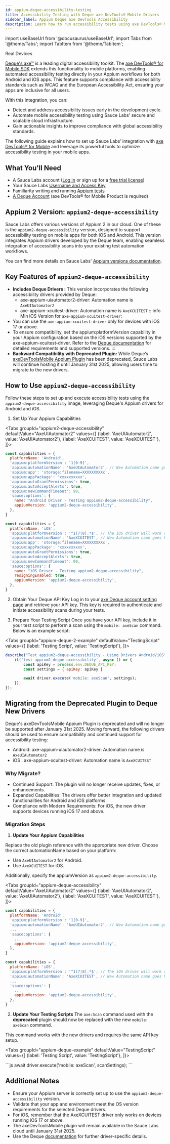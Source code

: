 ```yaml
---
id: appium-deque-accessibility-testing
title: Accessibility Testing with Deque axe DevTools® Mobile Drivers
sidebar_label: Appium Deque axe DevTools Accessibility
description: Learn how to run accessibility tests using axe DevTools® Mobile Analyzer drivers hosted in Sauce Labs' private cloud.
---
```


import useBaseUrl from '@docusaurus/useBaseUrl';
import Tabs from '@theme/Tabs';
import TabItem from '@theme/TabItem';

<p><span className="sauceGreen">Real Devices</span></p>

[Deque's axe™](https://www.deque.com/axe/) is a leading digital accessibility toolkit. 
The [axe DevTools® for Mobile SDK](https://docs.deque.com/devtools-mobile/appium) extends this functionality to mobile platforms, 
enabling automated accessibility testing directly in your Appium workflows for both Android and iOS apps. 
This feature supports compliance with accessibility standards such as WCAG and the European Accessibility Act, 
ensuring your apps are inclusive for all users.

With this integration, you can:

+ Detect and address accessibility issues early in the development cycle.
+ Automate mobile accessibility testing using Sauce Labs' secure and scalable cloud infrastructure.
+ Gain actionable insights to improve compliance with global accessibility standards.

The following guide explains how to set up Sauce Labs’ integration with [axe DevTools® for Mobile](https://docs.deque.com/devtools-mobile/appium) 
and leverage its powerful tools to optimize accessibility testing in your mobile apps.




## What You'll Need

- A Sauce Labs account ([Log in](https://accounts.saucelabs.com/am/XUI/#login/) or sign up for a [free trial license](https://saucelabs.com/sign-up))
- Your Sauce Labs [Username and Access Key](https://app.saucelabs.com/user-settings)
- Familiarity writing and running [Appium tests](/mobile-apps/automated-testing/appium/)
- [A Deque Account](https://axe.deque.com/plans) (axe DevTools® for Mobile Product is required) 


## Appium 2 Version: `appium2-deque-accessibility`

Sauce Labs offers various versions of Appium 2 in our cloud. One of these is the `appium2-deque-accessibility` version, 
designed to support accessibility testing on mobile apps for both iOS and Android. This version integrates Appium drivers developed by 
the Deque team, enabling seamless integration of accessibility scans into your existing test automation workflows.

You can find more details on Sauce Labs' [Appium versions documentation](/mobile-apps/automated-testing/appium/appium-versions/#appium-2x).

## Key Features of `appium2-deque-accessibility`

- ****Includes Deque Drivers :**** This version incorporates the following accessibility drivers provided by Deque:
    - axe-appium-uiautomator2-driver: Automation name is `AxeUIAutomator2`
    - axe-appium-xcuitest-driver: Automation name is `AxeXCUITEST`
:::info Min iOS Version for `axe-appium-xcuitest-driver`:
- You can use the `axe-appium-xcuitest-driver` only for devices with iOS 17 or above. 
- To ensure compatibility, set the appium:platformVersion capability in your Appium configuration based on the iOS versions 
supported by the axe-appium-xcuitest-driver. Refer to the [Deque documentation](https://docs.deque.com/devtools-mobile/appium-sauce) 
for detailed requirements and supported versions.
:::
- ****Backward Compatibility with Deprecated Plugin:**** While Deque’s  [axeDevToolsMobile Appium Plugin](https://docs.deque.com/devtools-mobile/2024.2.14/en/june-2024-3) 
has been deprecated, Sauce Labs will continue hosting it until January 31st 2025, allowing users time to migrate to the new drivers.

## How to Use `appium2-deque-accessibility`

Follow these steps to set up and execute accessibility tests using the `appium2-deque-accessibility` image, leveraging Deque's Appium drivers for Android and iOS.

1. Set Up Your Appium Capabilities

<Tabs
groupId="appium2-deque-accessibility"
defaultValue="AxeUIAutomator2"
values={[
{label: 'AxeUIAutomator2', value: 'AxeUIAutomator2'},
{label: 'AxeXCUITEST', value: 'AxeXCUITEST'},
]}>

<TabItem value="AxeUIAutomator2">

<!-- prettier-ignore -->
```js
const capabilities = {
  platformName: 'Android',
  'appium:platformVersion': '1[0-9]',
  'appium:automationName': 'AxeUIAutomator2', // New Automation name goes here
  'appium:app': 'storage:filename=XXXXXXXXXx',
  'appium:appPackage': 'xxxxxxxxxx',
  'appium:autoGrantPermissions': true,
  'appium:autoAcceptAlerts': true,
  'appium:newCommandTimeout': 90,
  'sauce:options': {
    name: "Android Driver - Testing appium2-deque-accessibility",
    appiumVersion: 'appium2-deque-accessibility',
  },
}
```
</TabItem>
<TabItem value="AxeXCUITEST">

<!-- prettier-ignore -->
```js
const capabilities = {
  platformName: 'iOS',
  'appium:platformVersion': '^1(7|8).*$', // The iOS driver will work only on devices running iOS 17 and above
  'appium:automationName': 'AxeXCUITEST', // New Automation name goes here
  'appium:app': 'storage:filename=XXXXXXXXXx',
  'appium:appPackage': 'xxxxxxxxxx',
  'appium:autoGrantPermissions': true,
  'appium:autoAcceptAlerts': true,
  'appium:newCommandTimeout': 90,
  'sauce:options': {
    name: "iOS Driver - Testing appium2-deque-accessibility",
    resigningEnabled: true,
    appiumVersion: 'appium2-deque-accessibility',
  },
}
```
</TabItem>

</Tabs>

2. Obtain Your Deque API Key
Log in to your [axe Deque account setting page](https://axe.deque.com/settings) and retrieve your API key. 
This key is required to authenticate and initiate accessibility scans during your tests.

3. Prepare Your Testing Script
Once you have your API key, include it in your test script to perform a scan using the `mobile: axeScan` command. Below is an example script:

<Tabs
groupId="appium-deque-2-example"
defaultValue="TestingScript"
values={[
{label: 'Testing Script', value: 'TestingScript'},
]}>

<TabItem value="TestingScript">

```js
describe("Test appium2-deque-accessibility - Using Drivers Android/iOS", () => {
    it('test appium2-deque-accessibility', async () => {
        const apiKey = process.env.DEQUE_API_KEY;
        const settings = { apiKey: apiKey }

        await driver.execute('mobile: axeScan', settings);
    });
});
```
</TabItem>

</Tabs>

## Migrating from the Deprecated Plugin to Deque New Drivers

Deque's axeDevToolsMobile Appium Plugin is deprecated and will no longer be supported after January 31st 2025. Moving forward, 
the following drivers should be used to ensure compatibility and continued support for accessibility testing:

- Android: axe-appium-uiautomator2-driver: Automation name is `AxeUIAutomator2`
- iOS : axe-appium-xcuitest-driver: Automation name is `AxeXCUITEST`

### Why Migrate?
- Continued Support: The plugin will no longer receive updates, fixes, or enhancements.
- Expanded Capabilities: The drivers offer better integration and updated functionalities for Android and iOS platforms.
- Compliance with Modern Requirements: For iOS, the new driver supports devices running iOS 17 and above.

### Migration Steps
1. ****Update Your Appium Capabilities****

Replace the old plugin reference with the appropriate new driver. Choose the correct automationName based on your platform:

+ Use `AxeUIAutomator2` for Android.
+ Use `AxeXCUITEST` for iOS.

Additionally, specify the appiumVersion as `appium2-deque-accessibility`.

<Tabs
groupId="appium-deque-accessibility"
defaultValue="AxeUIAutomator2"
values={[
{label: 'AxeUIAutomator2', value: 'AxeUIAutomator2'},
{label: 'AxeXCUITEST', value: 'AxeXCUITEST'},
]}>

<TabItem value="AxeUIAutomator2">

<!-- prettier-ignore -->
```js
const capabilities = {
  platformName: 'Android',
  'appium:platformVersion': '1[0-9]',
  'appium:automationName': 'AxeUIAutomator2', // New Automation name goes here
  ...
  'sauce:options': {
    ...
    appiumVersion: 'appium2-deque-accessibility',
  },
}
```
</TabItem>
<TabItem value="AxeXCUITEST">

<!-- prettier-ignore -->
```js
const capabilities = {
  platformName: 'iOS',
  'appium:platformVersion': '^1(7|8).*$', // The iOS driver will work only on devices running iOS 17 and above
  'appium:automationName': 'AxeXCUITEST', // New Automation name goes here
  ...
  'sauce:options': {
    ...
    appiumVersion: 'appium2-deque-accessibility',
  },
}
```
</TabItem>

</Tabs>

2. ****Update Your Testing Scripts****
The `axe:Scan` command used with the ****deprecated**** plugin should now be replaced with the new `mobile: axeScan` command. 

This command works with the new drivers and requires the same API key setup.

<Tabs
groupId="appium-deque-example"
defaultValue="TestingScript"
values={[
{label: 'Testing Script', value: 'TestingScript'},
]}>

<TabItem value="TestingScript">
```js
await driver.execute('mobile: axeScan', scanSettings);
```
</TabItem>

</Tabs>

## Additional Notes

- Ensure your Appium server is correctly set up to use the `appium2-deque-accessibility` version. 
- Validate that your app and environment meet the OS version requirements for the selected Deque drivers. 
- For iOS, remember that the AxeXCUITEST driver only works on devices running iOS 17 or above.
- The axeDevToolsMobile plugin will remain available in the Sauce Labs cloud until January 31st 2025.
- Use the Deque [documentation](https://docs.deque.com/devtools-mobile/appium-setup) for further driver-specific details.